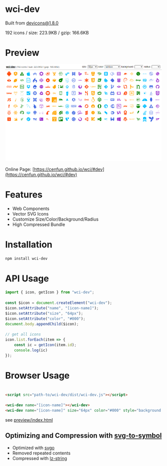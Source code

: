# wci-dev
Built from [devicons@1.8.0](https://github.com/vorillaz/devicons)  

192 icons / size: 223.9KB / gzip: 166.6KB  



# Preview
![screenshot](preview/screenshot.png)

Online Page: [https://cenfun.github.io/wci/#dev](https://cenfun.github.io/wci/#dev)

# Features
* Web Components
* Vector SVG Icons 
* Customize Size/Color/Background/Radius
* High Compressed Bundle
# Installation
```sh
npm install wci-dev
```
# API Usage
```js
import { icon, getIcon } from "wci-dev";

const $icon = document.createElement("wci-dev");
$icon.setAttribute("name", "[icon-name]");
$icon.setAttribute("size", "64px");
$icon.setAttribute("color", "#000");
document.body.appendChild($icon);

// get all icons
icon.list.forEach(item => {
    const ic = getIcon(item.id);
    console.log(ic)
});
```
# Browser Usage
```html

<script src="path-to/wci-dev/dist/wci-dev.js"></script>

<wci-dev name="[icon-name]"></wci-dev>
<wci-dev name="[icon-name]" size="64px" color="#000" style="background:#f5f5f5;"></wci-dev>
```
see [preview/index.html](preview/index.html)

## Optimizing and Compression with [svg-to-symbol](https://github.com/cenfun/svg-to-symbol)
* Optimized with [svgo](https://github.com/svg/svgo)
* Removed repeated contents
* Compressed with [lz-string](https://github.com/pieroxy/lz-string)